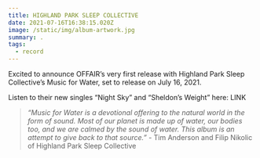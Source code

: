 ```yaml
---
title: HIGHLAND PARK SLEEP COLLECTIVE
date: 2021-07-16T16:38:15.020Z
image: /static/img/album-artwork.jpg
summary: .
tags:
  - record
---
```

Excited to announce OFFAIR’s very first release with Highland Park Sleep Collective’s Music for Water, set to release on July 16, 2021.

Listen to their new singles “Night Sky” and “Sheldon’s Weight” here: LINK

> *“Music for Water is a devotional offering to the natural world in the form of sound. Most of our planet is made up of water, our bodies too, and we are calmed by the sound of water. This album is an attempt to give back to that source.”* - Tim Anderson and Filip Nikolic of Highland Park Sleep Collective
